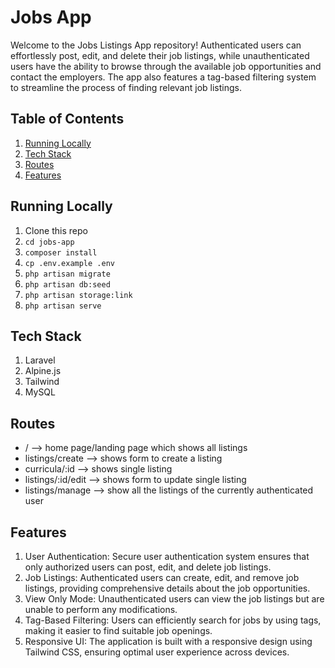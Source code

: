 # Jobs App

Welcome to the Jobs Listings App repository! Authenticated users can effortlessly post, edit, and delete their job listings, while unauthenticated users have the ability to browse through the available job opportunities and contact the employers. The app also features a tag-based filtering system to streamline the process of finding relevant job listings.

## Table of Contents

1. [Running Locally](#running-locally)
1. [Tech Stack](#tech-stack)
1. [Routes](#routes)
1. [Features](#features)

## Running Locally

1. Clone this repo
1. `cd jobs-app`
1. `composer install`
1. `cp .env.example .env`
1. `php artisan migrate`
1. `php artisan db:seed`
1. `php artisan storage:link`
1. `php artisan serve`

## Tech Stack

1. Laravel
1. Alpine.js
1. Tailwind
1. MySQL

## Routes

* / --> home page/landing page which shows all listings
* listings/create --> shows form to create a listing
* curricula/:id --> shows single listing
* listings/:id/edit --> shows form to update single listing
* listings/manage --> show all the listings of the currently authenticated user

## Features

1. User Authentication: Secure user authentication system ensures that only authorized users can post, edit, and delete job listings.
1. Job Listings: Authenticated users can create, edit, and remove job listings, providing comprehensive details about the job opportunities.
1. View Only Mode: Unauthenticated users can view the job listings but are unable to perform any modifications.
1. Tag-Based Filtering: Users can efficiently search for jobs by using tags, making it easier to find suitable job openings.
1. Responsive UI: The application is built with a responsive design using Tailwind CSS, ensuring optimal user experience across devices.
